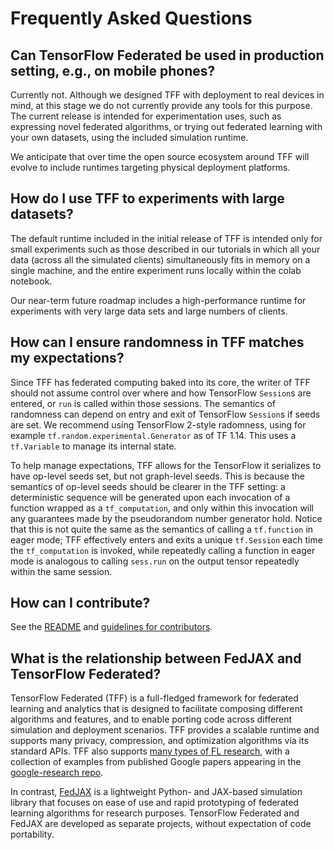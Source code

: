 # Frequently Asked Questions

## Can TensorFlow Federated be used in production setting, e.g., on mobile phones?

Currently not. Although we designed TFF with deployment to real devices in mind,
at this stage we do not currently provide any tools for this purpose. The
current release is intended for experimentation uses, such as expressing novel
federated algorithms, or trying out federated learning with your own datasets,
using the included simulation runtime.

We anticipate that over time the open source ecosystem around TFF will evolve to
include runtimes targeting physical deployment platforms.

## How do I use TFF to experiments with large datasets?

The default runtime included in the initial release of TFF is intended only for
small experiments such as those described in our tutorials in which all your
data (across all the simulated clients) simultaneously fits in memory on a
single machine, and the entire experiment runs locally within the colab
notebook.

Our near-term future roadmap includes a high-performance runtime for experiments
with very large data sets and large numbers of clients.

## How can I ensure randomness in TFF matches my expectations?

Since TFF has federated computing baked into its core, the writer of TFF should
not assume control over where and how TensorFlow `Session`s are entered, or
`run` is called within those sessions. The semantics of randomness can depend on
entry and exit of TensorFlow `Session`s if seeds are set. We recommend using
TensorFlow 2-style radomness, using for example
`tf.random.experimental.Generator` as of TF 1.14. This uses a `tf.Variable` to
manage its internal state.

To help manage expectations, TFF allows for the TensorFlow it serializes to have
op-level seeds set, but not graph-level seeds. This is because the semantics of
op-level seeds should be clearer in the TFF setting: a deterministic sequence
will be generated upon each invocation of a function wrapped as a
`tf_computation`, and only within this invocation will any guarantees made by
the pseudorandom number generator hold. Notice that this is not quite the same
as the semantics of calling a `tf.function` in eager mode; TFF effectively
enters and exits a unique `tf.Session` each time the `tf_computation` is
invoked, while repeatedly calling a function in eager mode is analogous to
calling `sess.run` on the output tensor repeatedly within the same session.

## How can I contribute?

See the [README](../README.md) and
[guidelines for contributors](../CONTRIBUTING.md).

## What is the relationship between FedJAX and TensorFlow Federated?

TensorFlow Federated (TFF) is a full-fledged framework for federated learning
and analytics that is designed to facilitate composing different algorithms and
features, and to enable porting code across different simulation and deployment
scenarios. TFF provides a scalable runtime and supports many privacy,
compression, and optimization algorithms via its standard APIs. TFF also
supports
[many types of FL research](https://www.tensorflow.org/federated/tff_for_research),
with a collection of examples from published Google papers appearing in the
[google-research repo](https://github.com/google-research/federated).

In contrast, [FedJAX](https://github.com/google/fedjax) is a lightweight Python-
and JAX-based simulation library that focuses on ease of use and rapid
prototyping of federated learning algorithms for research purposes. TensorFlow
Federated and FedJAX are developed as separate projects, without expectation of
code portability.

